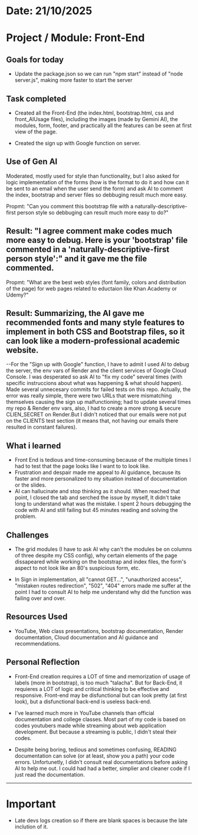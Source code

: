 # Date: 21/10/2025
# Project / Module: Front-End

## Goals for today
- Update the package.json so we can run "npm start" instead of "node server.js", making more faster to start the server


## Task completed
- Created all the Front-End (the index.html, bootstrap.html, css and front_AIUsage files), including the images (made by Gemini AI), 
the modules, form, footer, and practically all the features can be seen at first view of the page.

- Created the sign up with Google function on server.


## Use of Gen AI
Moderated, mostly used for style than functionality, but I also asked for logic implementation of the forms 
(how is the format to do it and how can it be sent to an email when the user send the form) and ask AI to comment the index, 
bootstrap and server files so debbuging result much more easy.

Propmt:
"Can you comment this bootstrap file with a naturally-descriptive-first person style so debbuging can result much more easy to do?"

Result:
"I agree comment make codes much more easy to debug. Here is your 'bootstrap' file commented in a 
'naturally-descriptive-first person style':" and it gave me the file commented.
---

Propmt:
"What are the best web styles (font family, colors and distribution of the page) for web pages related to eductaion like Khan Academy or Udemy?"

Result:
Summarizing, the AI gave me recommended fonts and many style features to implement in both CSS and Bootstrap files, so it can look like 
a modern-professional academic website.
---

--For the "Sign up with Google" function, I have to admit I used AI to debug the server, the env vars of Render and the client services of Google
Cloud Console. I was desperated so ask AI to "fix my code" several times (with specific instruccions about what was happening & what should happen).
Made several unnecesary commits for failed tests on this repo. Actually, the error was really simple, there were two URLs that were mismatching 
themselves causing the sign up malfunctioning; had to update several times my repo & Render env vars, also, I had to create a more strong & secure CLIEN_SECRET on Render.But I didn't noticed that our emails were not put on the CLIENTS test section (it means that, not having our emails there resulted in constant failures).


## What i learned

- Front End is tedious and time-consuming because of the multiple times I had to test that the page looks like I want to to look like.
- Frustration and despair made me appeal to AI guidance, because its faster and more personalized to my situation instead of documentation or the slides.
- AI can hallucinate and stop thinking as it should. When reached  that point, I closed the tab and serched the issue by myself, It didn't take long to
understand what was the mistake. I spent 2 hours debugging the code with AI and still failing but 45 minutes reading and solving the problem.


## Challenges
- The grid modules (I have to ask AI why can't the modules be on columns of three despite my CSS config), why certain elements of the page dissapeared 
while working on the bootstrap and index files, the form's aspect to not look like an 80's suspicious form, etc.

- In Sign in implementation, all "cannot GET...", "unauthorized access", "mistaken routes redirection", "502", "404" errors made me suffer at the point I had to
consult AI to help me understand why did the function was failing over and over.


## Resources Used
- YouTube, Web class presentations, bootstrap documentation, Render documentation, Cloud documentation and AI guidance and recommendations.


## Personal Reflection
- Front-End creation requires a LOT of time and memorization of usage of labels (more in bootstrap), is too much "talacha". But for Back-End, 
it requieres a LOT of logic and critical thinking to be effective and responsive. Front-end may be disfunctional but can look pretty (at first look), 
but a disfunctional back-end is useless back-end.

- I've learned much more in YouTube channels than official documentation and college classes. Most part of my code is based on codes youtubers 
made while streaming about web application development. But because a streaming is public, I didn't steal their codes.

- Despite being boring, tedious and sometimes confusing, READING documentation can solve (or at least, show you a path) your code errors. Unfortunetly, I didn't 
consult real documentations before asking AI to help me out. I could had had a better, simplier and cleaner code if I just read the documentation.

--------------------------------
# Important
- Late devs logs creation so if there are blank spaces is because the late inclution of it.